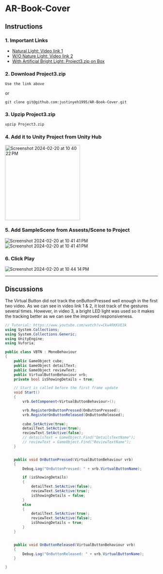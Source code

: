 # AR-Book-Cover

## Instructions

### 1. Important Links

- [Natural Light: Video link 1](https://vanderbilt.box.com/s/7skn7t2kggvezo33ktxgngyikg89nof9)
- [W/O Nature Light: Video link 2](https://vanderbilt.box.com/s/1vrfedrdquhbq3aj8depgnn63bkd8tja)
- [With Artificial Bright Light: Project3.zip on Box](https://vanderbilt.box.com/s/e0keiclfjln3k6f09yecotbqab7oiak3)

### 2. Download Project3.zip
```bash
Use the link above
```
or
```
git clone git@github.com:justinyeh1995/AR-Book-Cover.git
```

### 3. Upzip Project3.zip
```bash
upzip Project3.zip
```

### 4. Add it to Unity Project from Unity Hub

<img width="247" alt="Screenshot 2024-02-20 at 10 40 22 PM" src="https://github.com/justinyeh1995/AR-Book-Cover/assets/42970023/8bf2b2b5-6bc4-4276-8647-e343f798f504">

### 5. Add SampleScene from Assests/Scene to Project
   
![Screenshot 2024-02-20 at 10 41 41 PM](https://github.com/justinyeh1995/AR-Book-Cover/assets/42970023/056a0fec-f1a7-4679-8a3b-987dbca16036)
![Screenshot 2024-02-20 at 10 41 41 PM](https://github.com/justinyeh1995/AR-Book-Cover/assets/42970023/c9d00cf2-8730-49f8-8c1d-9766cef729c3)

### 6. Click Play

![Screenshot 2024-02-20 at 10 44 14 PM](https://github.com/justinyeh1995/AR-Book-Cover/assets/42970023/34bd147a-8236-4059-abbd-ead5623da0ee)


---

## Discussions

The Virtual Button did not track the onButtonPressed well enough in the first two video. As we can see in video link 1 & 2, it lost track of the gestures several times.
However, in video 3, a bright LED light was used so it makes the tracking better as we can see the improved responsiveness.
  

```csharp
// Tutorial: https://www.youtube.com/watch?v=Ckw4RKKVE3k
using System.Collections;
using System.Collections.Generic;
using UnityEngine;
using Vuforia;

public class VBTN : MonoBehaviour
{
    public GameObject cube;
    public GameObject detailText;
    public GameObject reviewText;
    public VirtualButtonBehaviour vrb;
    private bool isShowingDetails = true;

    // Start is called before the first frame update
    void Start()
    {
        vrb.GetComponent<VirtualButtonBehaviour>();

        vrb.RegisterOnButtonPressed(OnButtonPressed);
        vrb.RegisterOnButtonReleased(OnButtonReleased);
        
        cube.SetActive(true);
        detailText.SetActive(true);
        reviewText.SetActive(false);
        // detailsText = GameObject.Find("DetailsTextName");
        // reviewText = GameObject.Find("ReviewTextName");
    }


    public void OnButtonPressed(VirtualButtonBehaviour vrb)
    {
        Debug.Log("OnButtonPressed: " + vrb.VirtualButtonName);

        if (isShowingDetails) 
        {
            detailText.SetActive(false);
            reviewText.SetActive(true);
            isShowingDetails = false;
        }
        else
        {
            detailText.SetActive(true);
            reviewText.SetActive(false);
            isShowingDetails = true;
        }
    }


    public void OnButtonReleased(VirtualButtonBehaviour vrb)
    {
        Debug.Log("OnButtonReleased: " + vrb.VirtualButtonName);
    }

}
```
